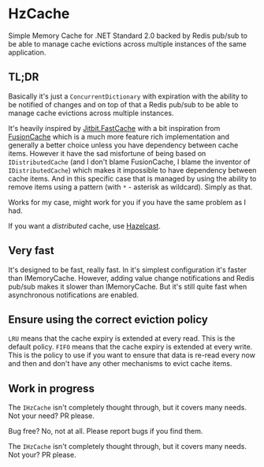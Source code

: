 # HzCache

Simple Memory Cache for .NET Standard 2.0 backed by Redis pub/sub to be able to manage cache evictions
across multiple instances of the same application.

## TL;DR

Basically it's just a `ConcurrentDictionary` with expiration with the ability to be notified of
changes and on top of that a Redis pub/sub to be able to manage cache evictions across multiple instances.

It's heavily inspired by [Jitbit.FastCache](https://github.com/jitbit/FastCache) with a bit inspiration
from [FusionCache](https://github.com/ZiggyCreatures/FusionCache) which is a much more feature rich implementation
and generally a better choice unless you have dependency between cache items. However it have the sad misfortune of
being based on `IDistributedCache` (and I don't blame FusionCache, I blame the inventor of `IDistributedCache`)
which makes it impossible to have dependency between cache items. And in this specific case that is managed
by using the ability to remove items using a pattern (with `*` - asterisk as wildcard). Simply as that.

Works for my case, might work for you if you have the same problem as I had.

If you want a *distributed* cache, use [Hazelcast](https://hazelcast.com/). 

## Very fast

It's designed to be fast, really fast. In it's simplest configuration it's faster than IMemoryCache. However,
adding value change notifications and Redis pub/sub makes it slower than IMemoryCache. But it's still quite fast
when asynchronous notifications are enabled.

## Ensure using the correct eviction policy
`LRU` means that the cache expiry is extended at every read. This is the default policy.
`FIFO` means that the cache expiry is extended at every write. This is the policy to use if you want to ensure that
data is re-read every now and then and don't have any other mechanisms to evict cache items.

## Work in progress

The `IHzCache` isn't completely thought through, but it covers many needs. Not your need? PR please.

Bug free? No, not at all. Please report bugs if you find them.

The `IHzCache` isn't completely thought through, but it covers many needs. Not your? PR please.